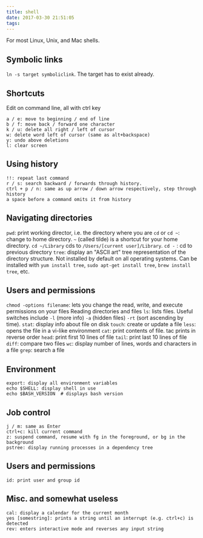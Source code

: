 ```yaml
---
title: shell
date: 2017-03-30 21:51:05
tags:
---
```



For most Linux, Unix, and Mac shells.
## Symbolic links
`ln -s target symboliclink`. The target has to exist already.

## Shortcuts
Edit on command line, all with ctrl key

    a / e: move to beginning / end of line
    b / f: move back / forward one character
    k / u: delete all right / left of cursor
    w: delete word left of cursor (same as alt+backspace)
    y: undo above deletions
    l: clear screen

## Using history

    !!: repeat last command
    r / s: search backward / forwards through history.
    ctrl + p / n: same as up arrow / down arrow respectively, step through history
    a space before a command omits it from history

## Navigating directories

`pwd`: print working director, i.e. the directory where you are
`cd` or `cd ~`: change to home directory. `~` (called tilde) is a shortcut for your home directory. `cd ~/Library` cds to `/Users/[current user]/Library`.
`cd -` : cd to previous directory
`tree`: display an "ASCII art" tree representation of the directory structure. Not installed by default on all operating systems. Can be installed with `yum install tree`, `sudo apt-get install tree`, `brew install tree`, etc.
## Users and permissions

`chmod -options filename`: lets you change the read, write, and execute permissions on your files
Reading directories and files
`ls`: lists  files. Useful switches include `-l` (more info) `-a` (hidden files) `-rt` (sort ascending by time).
`stat`: display info about file on disk
`touch`: create or update a file
`less`: opens the file in a vi-like environment
`cat`: print contents of file. tac prints in reverse order
`head`: print first 10 lines of file
`tail`: print last 10 lines of file
`diff`: compare two files
`wc`: display number of lines, words and characters in a file
`grep`: search a file
## Environment

    export: display all environment variables
    echo $SHELL: display shell in use
    echo $BASH_VERSION  # displays bash version

## Job control

    j / m: same as Enter
    ctrl+c: kill current command
    z: suspend command, resume with fg in the foreground, or bg in the background
    pstree: display running processes in a dependency tree

## Users and permissions

    id: print user and group id

## Misc. and somewhat useless

    cal: display a calendar for the current month
    yes [somestring]: prints a string until an interrupt (e.g. ctrl+c) is detected
    rev: enters interactive mode and reverses any input string
